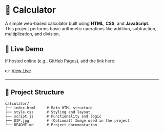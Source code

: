 # 🧮 Calculator

A simple web-based calculator built using **HTML**, **CSS**, and **JavaScript**. This project performs basic arithmetic operations like addition, subtraction, multiplication, and division.

## 🚀 Live Demo

If hosted online (e.g., GitHub Pages), add the link here:

👉 [View Live](https://yourusername.github.io/calculator)

---

## 📁 Project Structure

```plaintext
calculator/
├── index.html     # Main HTML structure
├── style.css      # Styling and layout
├── script.js      # Functionality and logic
├── OIP.jpg        # (Optional) Image used in the project
└── README.md      # Project documentation
